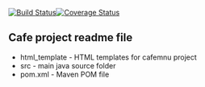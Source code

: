 [![Build Status](https://travis-ci.org/sergeblr/devrep.svg?branch=master)](https://travis-ci.org/sergeblr/devrep)[![Coverage Status](https://coveralls.io/repos/github/sergeblr/devrep/badge.svg?branch=master)](https://coveralls.io/github/sergeblr/devrep?branch=master)

## Cafe project readme file
* html_template - HTML templates for cafemnu project
* src - main java source folder
* pom.xml - Maven POM file
